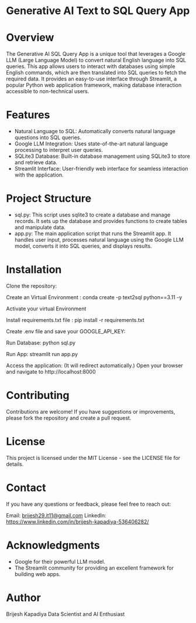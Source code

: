 # Generative AI Text to SQL Query App

# Overview
The Generative AI SQL Query App is a unique tool that leverages a Google LLM (Large Language Model) to convert natural English language into SQL queries. This app allows users to interact with databases using simple English commands, which are then translated into SQL queries to fetch the required data. It provides an easy-to-use interface through Streamlit, a popular Python web application framework, making database interaction accessible to non-technical users.

# Features
- Natural Language to SQL: Automatically converts natural language questions into SQL queries.
- Google LLM Integration: Uses state-of-the-art natural language processing to interpret user queries.
- SQLite3 Database: Built-in database management using SQLite3 to store and retrieve data.
- Streamlit Interface: User-friendly web interface for seamless interaction with the application.

# Project Structure
- sql.py: This script uses sqlite3 to create a database and manage records. It sets up the database and provides functions to create tables and manipulate data.
- app.py: The main application script that runs the Streamlit app. It handles user input, processes natural language using the Google LLM model, converts it into SQL queries, and displays results.

# Installation

Clone the repository:

Create an Virtual Environment : conda create -p text2sql python==3.11 -y

Activate your virtual Environment

Install requirements.txt file : pip install -r requirements.txt

Create .env file and save your GOOGLE_API_KEY:

Run Database: python sql.py

Run App: streamlit run app.py

Access the application: (It will redirect automatically.) Open your browser and navigate to http://localhost:8000

# Contributing
Contributions are welcome! If you have suggestions or improvements, please fork the repository and create a pull request.

# License
This project is licensed under the MIT License - see the LICENSE file for details.

# Contact
If you have any questions or feedback, please feel free to reach out:

Email: brijesh29.it11@gmail.com
LinkedIn: https://www.linkedin.com/in/brijesh-kapadiya-536406282/

# Acknowledgments
- Google for their powerful LLM model.
- The Streamlit community for providing an excellent framework for building web apps.

# Author
Brijesh Kapadiya
Data Scientist and AI Enthusiast



